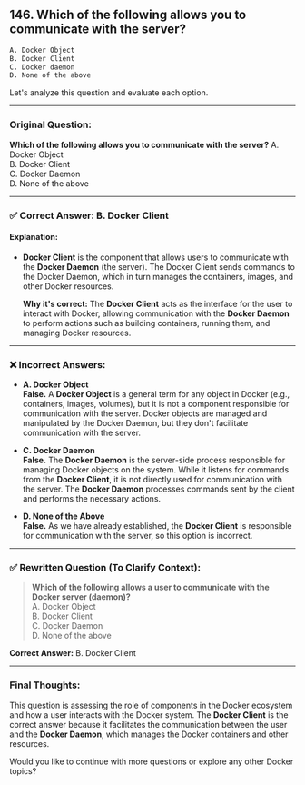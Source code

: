 ## 146. Which of the following allows you to communicate with the server?
```sh
A. Docker Object
B. Docker Client
C. Docker daemon
D. None of the above
```

Let's analyze this question and evaluate each option.

---

### **Original Question:**

**Which of the following allows you to communicate with the server?**
A. Docker Object  
B. Docker Client  
C. Docker Daemon  
D. None of the above

---

### ✅ **Correct Answer: B. Docker Client**

#### **Explanation:**

- **Docker Client** is the component that allows users to communicate with the **Docker Daemon** (the server). The Docker Client sends commands to the Docker Daemon, which in turn manages the containers, images, and other Docker resources.
  
  **Why it's correct:** The **Docker Client** acts as the interface for the user to interact with Docker, allowing communication with the **Docker Daemon** to perform actions such as building containers, running them, and managing Docker resources.

---

### ❌ **Incorrect Answers:**

- **A. Docker Object**  
  **False.** A **Docker Object** is a general term for any object in Docker (e.g., containers, images, volumes), but it is not a component responsible for communication with the server. Docker objects are managed and manipulated by the Docker Daemon, but they don't facilitate communication with the server.

- **C. Docker Daemon**  
  **False.** The **Docker Daemon** is the server-side process responsible for managing Docker objects on the system. While it listens for commands from the **Docker Client**, it is not directly used for communication with the server. The **Docker Daemon** processes commands sent by the client and performs the necessary actions.

- **D. None of the Above**  
  **False.** As we have already established, the **Docker Client** is responsible for communication with the server, so this option is incorrect.

---

### ✅ **Rewritten Question (To Clarify Context):**

> **Which of the following allows a user to communicate with the Docker server (daemon)?**  
A. Docker Object  
B. Docker Client  
C. Docker Daemon  
D. None of the above

**Correct Answer:** B. Docker Client

---

### **Final Thoughts:**

This question is assessing the role of components in the Docker ecosystem and how a user interacts with the Docker system. The **Docker Client** is the correct answer because it facilitates the communication between the user and the **Docker Daemon**, which manages the Docker containers and other resources. 

Would you like to continue with more questions or explore any other Docker topics?
